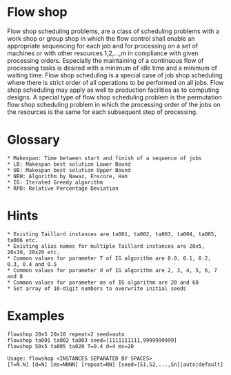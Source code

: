 Flow shop
=========
Flow shop scheduling problems, are a class of scheduling problems with a work shop or group shop in which the flow control shall enable an appropriate sequencing for each job and for processing on a set of machines or with other resources 1,2,...,m in compliance with given processing orders. Especially the maintaining of a continuous flow of processing tasks is desired with a minimum of idle time and a minimum of waiting time. Flow shop scheduling is a special case of job shop scheduling where there is strict order of all operations to be performed on all jobs. Flow shop scheduling may apply as well to production facilities as to computing designs. A special type of flow shop scheduling problem is the permutation flow shop scheduling problem in which the processing order of the jobs on the resources is the same for each subsequent step of processing.
# Glossary
    * Makespan: Time between start and finish of a sequence of jobs
    * LB: Makespan best solution Lower Bound
    * UB: Makespan best solution Upper Bound
    * NEH: Algorithm by Nawaz, Enscore, Ham
    * IG: Iterated Greedy algorithm
    * RPD: Relative Percentage Deviation
# Hints
    * Existing Taillard instances are ta001, ta002, ta003, ta004, ta005, ta006 etc.
    * Existing alias names for multiple Taillard instances are 20x5, 20x10, 20x20 etc.
    * Common values for parameter T of IG algorithm are 0.0, 0.1, 0.2, 0.3, 0.4 and 0.5
    * Common values for parameter d of IG algorithm are 2, 3, 4, 5, 6, 7 and 8
    * Common values for parameter ms of IG algorithm are 20 and 60
    * Set array of 10-digit numbers to overwrite initial seeds
# Examples
    flowshop 20x5 20x10 repeat=2 seed=auto
    flowshop ta001 ta002 ta003 seed=[1111111111,9999999999]
    flowshop 50x5 ta005 ta020 T=0.4 d=4 ms=20
    
    Usage: flowshop <INSTANCES SEPARATED BY SPACES>
    [T=N.N] [d=N] [ms=NNNN] [repeat=NN] [seed=[S1,S2,...,Sn]|auto|default]
